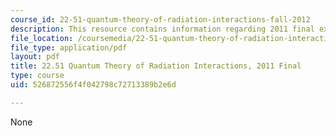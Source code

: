 ```yaml
---
course_id: 22-51-quantum-theory-of-radiation-interactions-fall-2012
description: This resource contains information regarding 2011 final exams.
file_location: /coursemedia/22-51-quantum-theory-of-radiation-interactions-fall-2012/526872556f4f042798c72713389b2e6d_MIT22_51F12_final_2011.pdf
file_type: application/pdf
layout: pdf
title: 22.51 Quantum Theory of Radiation Interactions, 2011 Final
type: course
uid: 526872556f4f042798c72713389b2e6d

---
```

None